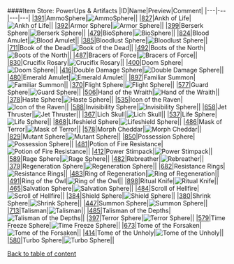 ####Item Store: PowerUps & Artifacts
|ID|Name|Preview|Comment|
|---|---|---|---|
|[391](https://github.com/alexey-lysiuk/Realm667-AAA-Cache/raw/master/0391.zip)|AmmoSphere|![AmmoSphere](http://www.realm667.com//images/content/repository/itemstore/AmmoSphere.png)||
|[827](https://github.com/alexey-lysiuk/Realm667-AAA-Cache/raw/master/0827.zip)|Ankh of Life|![Ankh of Life](http://www.realm667.com//images/content/repository/itemstore/AnkhOfLife.png)||
|[392](https://github.com/alexey-lysiuk/Realm667-AAA-Cache/raw/master/0392.zip)|Armor Sphere|![Armor Sphere](http://www.realm667.com//images/content/repository/itemstore/ArmorSphere.png)||
|[399](https://github.com/alexey-lysiuk/Realm667-AAA-Cache/raw/master/0399.zip)|Berserk Sphere|![Berserk Sphere](http://www.realm667.com//images/content/repository/itemstore/BerserkSphere.png)||
|[479](https://github.com/alexey-lysiuk/Realm667-AAA-Cache/raw/master/0479.zip)|BioSphere|![BioSphere](http://www.realm667.com//images/content/repository/itemstore/Biosphere.png)||
|[824](https://github.com/alexey-lysiuk/Realm667-AAA-Cache/raw/master/0824.zip)|Blood Amulet|![Blood Amulet](http://www.realm667.com//images/content/repository/itemstore/BloodAmulet.png)||
|[385](https://github.com/alexey-lysiuk/Realm667-AAA-Cache/raw/master/0385.zip)|Bloodlust Sphere|![Bloodlust Sphere](http://www.realm667.com//images/content/repository/itemstore/BloodLustSphere.png)||
|[711](https://github.com/alexey-lysiuk/Realm667-AAA-Cache/raw/master/0711.zip)|Book of the Dead|![Book of the Dead](http://www.realm667.com//images/content/repository/itemstore/BookOfTheDead.png)||
|[492](https://github.com/alexey-lysiuk/Realm667-AAA-Cache/raw/master/0492.zip)|Boots of the North|![Boots of the North](http://www.realm667.com//images/content/repository/itemstore/BootsOfTheNorth.png)||
|[487](https://github.com/alexey-lysiuk/Realm667-AAA-Cache/raw/master/0487.zip)|Bracers of Force|![Bracers of Force](http://www.realm667.com//images/content/repository/itemstore/BracersOfForce.png)||
|[830](https://github.com/alexey-lysiuk/Realm667-AAA-Cache/raw/master/0830.zip)|Crucifix Rosary|![Crucifix Rosary](http://www.realm667.com//images/content/repository/itemstore/CrucifixRosary.png)||
|[400](https://github.com/alexey-lysiuk/Realm667-AAA-Cache/raw/master/0400.zip)|Doom Sphere|![Doom Sphere](http://www.realm667.com//images/content/repository/itemstore/DoomSphere.png)||
|[416](https://github.com/alexey-lysiuk/Realm667-AAA-Cache/raw/master/0416.zip)|Double Damage Sphere|![Double Damage Sphere](http://www.realm667.com//images/content/repository/itemstore/DoubleDamageSphere.png)||
|[480](https://github.com/alexey-lysiuk/Realm667-AAA-Cache/raw/master/0480.zip)|Emerald Amulet|![Emerald Amulet](http://www.realm667.com//images/content/repository/itemstore/emeraldamulet.png)||
|[897](https://github.com/alexey-lysiuk/Realm667-AAA-Cache/raw/master/0897.zip)|Familiar Summon|![Familiar Summon](http://www.realm667.com//images/content/repository/itemstore/FamiliarSummon.png)||
|[370](https://github.com/alexey-lysiuk/Realm667-AAA-Cache/raw/master/0370.zip)|Flight Sphere|![Flight Sphere](http://www.realm667.com//images/content/repository/itemstore/FlightSphere.png)||
|[577](https://github.com/alexey-lysiuk/Realm667-AAA-Cache/raw/master/0577.zip)|Guard Sphere|![Guard Sphere](http://www.realm667.com//images/content/repository/itemstore/GuardSphere.png)||
|[506](https://github.com/alexey-lysiuk/Realm667-AAA-Cache/raw/master/0506.zip)|Hand of the Wraith|![Hand of the Wraith](http://www.realm667.com//images/content/repository/itemstore/HandOfTheWraith.png)||
|[378](https://github.com/alexey-lysiuk/Realm667-AAA-Cache/raw/master/0378.zip)|Haste Sphere|![Haste Sphere](http://www.realm667.com//images/content/repository/itemstore/HasteSphere.png)||
|[535](https://github.com/alexey-lysiuk/Realm667-AAA-Cache/raw/master/0535.zip)|Icon of the Raven|![Icon of the Raven](http://www.realm667.com//images/content/repository/itemstore/IconOfTheRaven.png)||
|[588](https://github.com/alexey-lysiuk/Realm667-AAA-Cache/raw/master/0588.zip)|Invisibility Sphere|![Invisibility Sphere](http://www.realm667.com//images/content/repository/itemstore/InvisibilitySphere.png)||
|[658](https://github.com/alexey-lysiuk/Realm667-AAA-Cache/raw/master/0658.zip)|Jet Thruster|![Jet Thruster](http://www.realm667.com//images/content/repository/itemstore/JetThruster.png)||
|[367](https://github.com/alexey-lysiuk/Realm667-AAA-Cache/raw/master/0367.zip)|Lich Skull|![Lich Skull](http://www.realm667.com//images/content/repository/itemstore/LichSkull.png)||
|[537](https://github.com/alexey-lysiuk/Realm667-AAA-Cache/raw/master/0537.zip)|Life Sphere|![Life Sphere](http://www.realm667.com//images/content/repository/itemstore/LifeSphere.png)||
|[868](https://github.com/alexey-lysiuk/Realm667-AAA-Cache/raw/master/0868.zip)|Lifeshield Sphere|![Lifeshield Sphere](http://www.realm667.com//images/content/repository/itemstore/LifeshieldSphere.png)||
|[486](https://github.com/alexey-lysiuk/Realm667-AAA-Cache/raw/master/0486.zip)|Mask of Terror|![Mask of Terror](http://www.realm667.com//images/content/repository/itemstore/MaskOfTerror.png)||
|[578](https://github.com/alexey-lysiuk/Realm667-AAA-Cache/raw/master/0578.zip)|Morph Cheddar|![Morph Cheddar](http://www.realm667.com//images/content/repository/itemstore/MorphCheddar.png)||
|[829](https://github.com/alexey-lysiuk/Realm667-AAA-Cache/raw/master/0829.zip)|Mutant Sphere|![Mutant Sphere](http://www.realm667.com//images/content/repository/itemstore/MutantSphere.png)||
|[850](https://github.com/alexey-lysiuk/Realm667-AAA-Cache/raw/master/0850.zip)|Possession Sphere|![Possession Sphere](http://www.realm667.com//images/content/repository/itemstore/PossessionSphere.png)||
|[481](https://github.com/alexey-lysiuk/Realm667-AAA-Cache/raw/master/0481.zip)|Potion of Fire Resistance|![Potion of Fire Resistance](http://www.realm667.com//images/content/repository/itemstore/potionoffireresistance.png)||
|[412](https://github.com/alexey-lysiuk/Realm667-AAA-Cache/raw/master/0412.zip)|Power Stimpack|![Power Stimpack](http://www.realm667.com//images/content/repository/itemstore/PowerStimpack.png)||
|[589](https://github.com/alexey-lysiuk/Realm667-AAA-Cache/raw/master/0589.zip)|Rage Sphere|![Rage Sphere](http://www.realm667.com//images/content/repository/itemstore/RageSphere.png)||
|[482](https://github.com/alexey-lysiuk/Realm667-AAA-Cache/raw/master/0482.zip)|Rebreather|![Rebreather](http://www.realm667.com//images/content/repository/itemstore/Rebreather.png)||
|[379](https://github.com/alexey-lysiuk/Realm667-AAA-Cache/raw/master/0379.zip)|Regeneration Sphere|![Regeneration Sphere](http://www.realm667.com//images/content/repository/itemstore/RegenerationSphere.png)||
|[682](https://github.com/alexey-lysiuk/Realm667-AAA-Cache/raw/master/0682.zip)|Resistance Rings|![Resistance Rings](http://www.realm667.com//images/content/repository/itemstore/ResistanceRings.png)||
|[483](https://github.com/alexey-lysiuk/Realm667-AAA-Cache/raw/master/0483.zip)|Ring of Regeneration|![Ring of Regeneration](http://www.realm667.com//images/content/repository/itemstore/RingOfRegeneration.png)||
|[491](https://github.com/alexey-lysiuk/Realm667-AAA-Cache/raw/master/0491.zip)|Ring of the Owl|![Ring of the Owl](http://www.realm667.com//images/content/repository/itemstore/RingOfTheOwl.png)||
|[898](https://github.com/alexey-lysiuk/Realm667-AAA-Cache/raw/master/0898.zip)|Ritual Knife|![Ritual Knife](http://www.realm667.com//images/content/repository/itemstore/RitualKnife.png)||
|[465](https://github.com/alexey-lysiuk/Realm667-AAA-Cache/raw/master/0465.zip)|Salvation Sphere|![Salvation Sphere](http://www.realm667.com//images/content/repository/itemstore/SalvationSphere.png)||
|[484](https://github.com/alexey-lysiuk/Realm667-AAA-Cache/raw/master/0484.zip)|Scroll of Hellfire|![Scroll of Hellfire](http://www.realm667.com//images/content/repository/itemstore/ScrollOfHellfire.png)||
|[384](https://github.com/alexey-lysiuk/Realm667-AAA-Cache/raw/master/0384.zip)|Shield Sphere|![Shield Sphere](http://www.realm667.com//images/content/repository/itemstore/ShieldSphere.png)||
|[380](https://github.com/alexey-lysiuk/Realm667-AAA-Cache/raw/master/0380.zip)|Shrink Sphere|![Shrink Sphere](http://www.realm667.com//images/content/repository/itemstore/ShrinkSphere.png)||
|[447](https://github.com/alexey-lysiuk/Realm667-AAA-Cache/raw/master/0447.zip)|Summon Sphere|![Summon Sphere](http://www.realm667.com//images/content/repository/itemstore/SummonSphere.png)||
|[713](https://github.com/alexey-lysiuk/Realm667-AAA-Cache/raw/master/0713.zip)|Talisman|![Talisman](http://www.realm667.com//images/content/repository/itemstore/Talisman.png)||
|[485](https://github.com/alexey-lysiuk/Realm667-AAA-Cache/raw/master/0485.zip)|Talisman of the Depths|![Talisman of the Depths](http://www.realm667.com//images/content/repository/itemstore/TalismanOfTheDepths.png)||
|[397](https://github.com/alexey-lysiuk/Realm667-AAA-Cache/raw/master/0397.zip)|Terror Sphere|![Terror Sphere](http://www.realm667.com//images/content/repository/itemstore/TerrorSphere.png)||
|[579](https://github.com/alexey-lysiuk/Realm667-AAA-Cache/raw/master/0579.zip)|Time Freeze Sphere|![Time Freeze Sphere](http://www.realm667.com//images/content/repository/itemstore/TimeFreezeSphere.png)||
|[673](https://github.com/alexey-lysiuk/Realm667-AAA-Cache/raw/master/0673.zip)|Tome of the Forsaken|![Tome of the Forsaken](http://www.realm667.com//images/content/repository/itemstore/TomeForsaken.png)||
|[414](https://github.com/alexey-lysiuk/Realm667-AAA-Cache/raw/master/0414.zip)|Tome of the Unholy|![Tome of the Unholy](http://www.realm667.com//images/content/repository/itemstore/TomeOfTheUnholy.png)||
|[580](https://github.com/alexey-lysiuk/Realm667-AAA-Cache/raw/master/0580.zip)|Turbo Sphere|![Turbo Sphere](http://www.realm667.com//images/content/repository/itemstore/TurboSphere.png)||

[Back to table of content](../readme.md)
